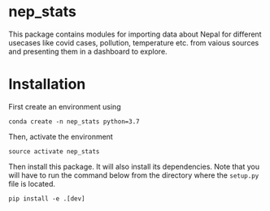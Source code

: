 # nep_stats
This package contains modules for importing data about Nepal for different usecases like covid cases, pollution, temperature etc. from vaious sources and presenting them in a dashboard to explore.

# Installation
First create an environment using

`conda create -n nep_stats python=3.7`

Then, activate the environment

`source activate nep_stats`

Then install this package. It will also install its dependencies. Note that you will have to run the command below from the directory where the `setup.py` file is located.

`pip install -e .[dev]`